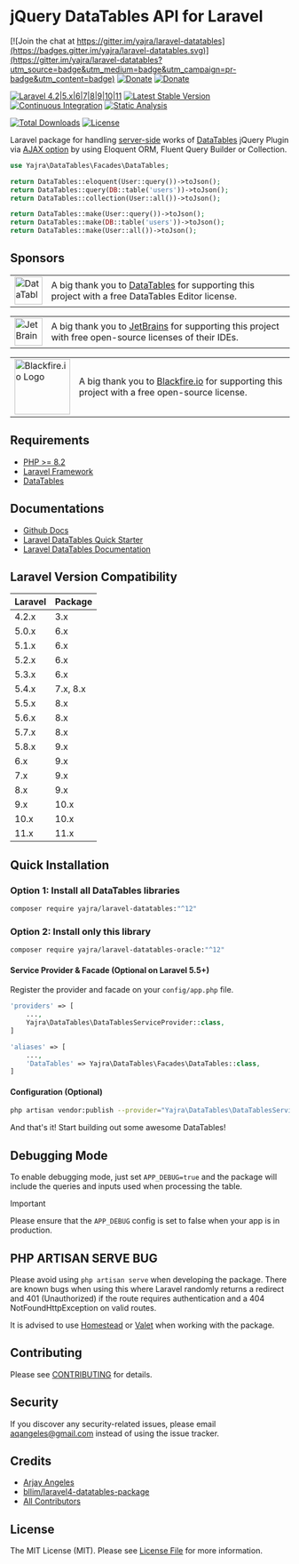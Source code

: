 # jQuery DataTables API for Laravel

[![Join the chat at https://gitter.im/yajra/laravel-datatables](https://badges.gitter.im/yajra/laravel-datatables.svg)](https://gitter.im/yajra/laravel-datatables?utm_source=badge&utm_medium=badge&utm_campaign=pr-badge&utm_content=badge)
[![Donate](https://img.shields.io/badge/donate-paypal-blue.svg)](https://www.paypal.me/yajra)
[![Donate](https://img.shields.io/badge/donate-patreon-blue.svg)](https://www.patreon.com/bePatron?u=4521203)

[![Laravel 4.2|5.x|6|7|8|9|10|11](https://img.shields.io/badge/Laravel-4.2|5.x|6|7|8|9|10|11-orange.svg)](http://laravel.com)
[![Latest Stable Version](https://img.shields.io/packagist/v/yajra/laravel-datatables-oracle.svg)](https://packagist.org/packages/yajra/laravel-datatables-oracle)
[![Continuous Integration](https://github.com/yajra/laravel-datatables/actions/workflows/continuous-integration.yml/badge.svg)](https://github.com/yajra/laravel-datatables/actions/workflows/continuous-integration.yml)
[![Static Analysis](https://github.com/yajra/laravel-datatables/actions/workflows/static-analysis.yml/badge.svg)](https://github.com/yajra/laravel-datatables/actions/workflows/static-analysis.yml)

[![Total Downloads](https://poser.pugx.org/yajra/laravel-datatables-oracle/d/total.svg)](https://packagist.org/packages/yajra/laravel-datatables-oracle)
[![License](https://img.shields.io/github/license/mashape/apistatus.svg)](https://packagist.org/packages/yajra/laravel-datatables-oracle)

Laravel package for handling [server-side](https://www.datatables.net/manual/server-side) works of [DataTables](http://datatables.net) jQuery Plugin via [AJAX option](https://datatables.net/reference/option/ajax) by using Eloquent ORM, Fluent Query Builder or Collection.

```php
use Yajra\DataTables\Facades\DataTables;

return DataTables::eloquent(User::query())->toJson();
return DataTables::query(DB::table('users'))->toJson();
return DataTables::collection(User::all())->toJson();

return DataTables::make(User::query())->toJson();
return DataTables::make(DB::table('users'))->toJson();
return DataTables::make(User::all())->toJson();
```

## Sponsors

<table>
    <body>
        <tr>
            <td><img src="https://www.npmjs.com/npm-avatar/eyJhbGciOiJIUzI1NiIsInR5cCI6IkpXVCJ9.eyJhdmF0YXJVUkwiOiJodHRwczovL3MuZ3JhdmF0YXIuY29tL2F2YXRhci9lZDQwMmM1NjY2YjJlNjUxMTIyOWE4ZjM0NDdkNWMzYT9zaXplPTEwMCZkZWZhdWx0PXJldHJvIn0.aWU-snChAWu9abJV3dtBo-iy-2v_7JAxXUN1UHL_pDQ" width="50" alt="DataTables Logo"></td>
            <td>A big thank you to <a href="https://editor.datatables.net">DataTables</a> for supporting this project with a free DataTables Editor license.</td>
        </tr>
    </body>
</table>

<table>
    <body>
        <tr>
            <td><img src="https://resources.jetbrains.com/storage/products/company/brand/logos/jb_beam.png" width="50" alt="JetBrains Logo"></td>
            <td>A big thank you to <a href="https://www.jetbrains.com">JetBrains</a> for supporting this project with free open-source licenses of their IDEs.</td>
        </tr>
    </body>
</table>

<table>
    <body>
        <tr>
            <td><img src="https://i.imgur.com/zR8rsqk.png" width="100" alt="Blackfire.io Logo"></td>
            <td>A big thank you to <a href="https://blackfire.io/docs/introduction?utm_source=laravel-datatables&utm_medium=github_readme&utm_campaign=logo">Blackfire.io</a> for supporting this project with a free open-source license.</td>
        </tr>
    </body>
</table>

## Requirements
- [PHP >= 8.2](http://php.net/)
- [Laravel Framework](https://github.com/laravel/framework)
- [DataTables](http://datatables.net/)

## Documentations

- [Github Docs](https://github.com/yajra/laravel-datatables-docs)
- [Laravel DataTables Quick Starter](https://yajrabox.com/docs/laravel-datatables/master/quick-starter)
- [Laravel DataTables Documentation](https://yajrabox.com/docs/laravel-datatables)

## Laravel Version Compatibility

| Laravel | Package  |
|:--------|:---------|
| 4.2.x   | 3.x      |
| 5.0.x   | 6.x      |
| 5.1.x   | 6.x      |
| 5.2.x   | 6.x      |
| 5.3.x   | 6.x      |
| 5.4.x   | 7.x, 8.x |
| 5.5.x   | 8.x      |
| 5.6.x   | 8.x      |
| 5.7.x   | 8.x      |
| 5.8.x   | 9.x      |
| 6.x     | 9.x      |
| 7.x     | 9.x      |
| 8.x     | 9.x      |
| 9.x     | 10.x     |
| 10.x    | 10.x     |
| 11.x    | 11.x     |

## Quick Installation

### Option 1: Install all DataTables libraries

```bash
composer require yajra/laravel-datatables:"^12"
```

### Option 2: Install only this library

```bash
composer require yajra/laravel-datatables-oracle:"^12"
```

#### Service Provider & Facade (Optional on Laravel 5.5+)

Register the provider and facade on your `config/app.php` file.
```php
'providers' => [
    ...,
    Yajra\DataTables\DataTablesServiceProvider::class,
]

'aliases' => [
    ...,
    'DataTables' => Yajra\DataTables\Facades\DataTables::class,
]
```

#### Configuration (Optional)

```bash
php artisan vendor:publish --provider="Yajra\DataTables\DataTablesServiceProvider"
```

And that's it! Start building out some awesome DataTables!

## Debugging Mode

To enable debugging mode, just set `APP_DEBUG=true` and the package will include the queries and inputs used when processing the table.

> [!IMPORTANT]
> Please ensure that the `APP_DEBUG` config is set to false when your app is in production.

## PHP ARTISAN SERVE BUG

Please avoid using `php artisan serve` when developing the package.
There are known bugs when using this where Laravel randomly returns a redirect and 401 (Unauthorized) if the route requires authentication and a 404 NotFoundHttpException on valid routes.

It is advised to use [Homestead](https://laravel.com/docs/5.4/homestead) or [Valet](https://laravel.com/docs/5.4/valet) when working with the package.

## Contributing

Please see [CONTRIBUTING](https://github.com/yajra/laravel-datatables/blob/master/.github/CONTRIBUTING.md) for details.

## Security

If you discover any security-related issues, please email [aqangeles@gmail.com](mailto:aqangeles@gmail.com) instead of using the issue tracker.

## Credits

- [Arjay Angeles](https://github.com/yajra)
- [bllim/laravel4-datatables-package](https://github.com/bllim/laravel4-datatables-package)
- [All Contributors](https://github.com/yajra/laravel-datatables/graphs/contributors)

## License

The MIT License (MIT). Please see [License File](https://github.com/yajra/laravel-datatables/blob/master/LICENSE.md) for more information.
